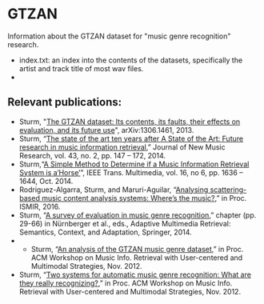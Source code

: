 # GTZAN
Information about the GTZAN dataset for "music genre recognition" research.

- index.txt: an index into the contents of the datasets, specifically the artist and track title of most wav files.
- 

## Relevant publications:
- Sturm, "[The GTZAN dataset: Its contents, its faults, their effects on evaluation, and its future use](https://arxiv.org/abs/1306.1461)", arXiv:1306.1461, 2013.
- Sturm, “[The state of the art ten years after A State of the Art: Future research in music information retrieval](https://scholar.google.com/citations?view_op=view_citation&hl=en&user=KdeYIvMAAAAJ&citation_for_view=KdeYIvMAAAAJ:EUQCXRtRnyEC),” Journal of New Music Research, vol. 43, no. 2, pp. 147 – 172, 2014.
- Sturm,“[A Simple Method to Determine if a Music Information Retrieval System is a‘Horse’](https://scholar.google.com/citations?view_op=view_citation&hl=en&user=KdeYIvMAAAAJ&cstart=20&pagesize=80&sortby=pubdate&citation_for_view=KdeYIvMAAAAJ:2P1L_qKh6hAC)”, IEEE Trans. Multimedia, vol. 16, no 6, pp. 1636 – 1644, Oct. 2014.
- Rodriguez-Algarra, Sturm, and Maruri-Aguilar, “[Analysing scattering-based music content analysis systems: Where’s the music?](https://scholar.google.com/citations?view_op=view_citation&hl=en&user=KdeYIvMAAAAJ&cstart=20&pagesize=80&sortby=pubdate&citation_for_view=KdeYIvMAAAAJ:sSrBHYA8nusC),” in Proc. ISMIR, 2016.
- Sturm, “[A survey of evaluation in music genre recognition](https://scholar.google.com/citations?view_op=view_citation&hl=en&user=KdeYIvMAAAAJ&cstart=20&pagesize=80&sortby=pubdate&citation_for_view=KdeYIvMAAAAJ:bEWYMUwI8FkC),” chapter (pp. 29-66) in Nürnberger et al., eds., Adaptive Multimedia Retrieval: Semantics, Context, and Adaptation, Springer, 2014.
- - Sturm, “[An analysis of the GTZAN music genre dataset](https://scholar.google.com/citations?view_op=view_citation&hl=en&user=KdeYIvMAAAAJ&citation_for_view=KdeYIvMAAAAJ:4JMBOYKVnBMC),” in Proc. ACM Workshop on Music Info. Retrieval with User-centered and Multimodal Strategies, Nov. 2012.
- Sturm, “[Two systems for automatic music genre recognition: What are they really recognizing?](https://scholar.google.com/citations?view_op=view_citation&hl=en&user=KdeYIvMAAAAJ&cstart=20&pagesize=80&sortby=pubdate&citation_for_view=KdeYIvMAAAAJ:j3f4tGmQtD8C),” in Proc. ACM Workshop on Music Info. Retrieval with User-centered and Multimodal Strategies, Nov. 2012.

